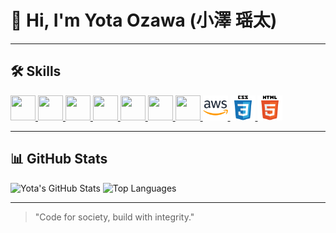 # 👋 Hi, I'm Yota Ozawa (小澤 瑶太)




<!-- ## 🔗 Connect with me
[![Twitter](https://img.shields.io/badge/X-@ozawayota-1DA1F2?style=for-the-badge&logo=x)](https://twitter.com/)  
📫 Email: ozawayota@example.com -->

---

## 🛠 Skills
<p align="left">
  <a href="https://reactjs.org/" target="_blank" rel="noreferrer">
    <img src="https://cdn.jsdelivr.net/gh/devicons/devicon/icons/react/react-original.svg" width="40" height="40" />
  </a>

  <a href="https://www.typescriptlang.org/" target="_blank" rel="noreferrer">
    <img src="https://cdn.jsdelivr.net/gh/devicons/devicon/icons/typescript/typescript-original.svg" width="40" height="40" />
  </a>

  <a href="https://nodejs.org/ja" target="_blank" rel="noreferrer">
    <img src="https://cdn.jsdelivr.net/gh/devicons/devicon/icons/nodejs/nodejs-original.svg" width="40" height="40" />
  </a>

  <a href="https://www.python.org/" target="_blank" rel="noreferrer">
    <img src="https://cdn.jsdelivr.net/gh/devicons/devicon/icons/python/python-original.svg" width="40" height="40" />
  </a>

  <a href="https://firebase.google.com/?hl=ja" target="_blank" rel="noreferrer">
    <img src="https://cdn.jsdelivr.net/gh/devicons/devicon/icons/firebase/firebase-plain.svg" width="40" height="40" />
  </a>

  <a href="https://www.postgresql.org/" target="_blank" rel="noreferrer">
    <img src="https://cdn.jsdelivr.net/gh/devicons/devicon/icons/postgresql/postgresql-original.svg" width="40" height="40" />
  </a>

  <a href="https://www.docker.com/ja-jp/" target="_blank" rel="noreferrer">
    <img src="https://cdn.jsdelivr.net/gh/devicons/devicon/icons/docker/docker-original.svg" width="40" height="40" />
  </a>

  <a href="https://aws.amazon.com/jp/" target="_blank" rel="noreferrer">
    <img src="https://raw.githubusercontent.com/devicons/devicon/master/icons/amazonwebservices/amazonwebservices-original-wordmark.svg" width="40" height="40" />
  </a>

  <a href="https://www.w3schools.com/css/" target="_blank" rel="noreferrer">
    <img src="https://raw.githubusercontent.com/devicons/devicon/master/icons/css3/css3-original-wordmark.svg" alt="css3" width="40" height="40"/>
  </a> 

  <a href="https://www.w3.org/html/" target="_blank" rel="noreferrer">
    <img src="https://raw.githubusercontent.com/devicons/devicon/master/icons/html5/html5-original-wordmark.svg" alt="html5" width="40" height="40"/>
  </a>

</p>


---

## 📊 GitHub Stats
![Yota's GitHub Stats](https://github-readme-stats.vercel.app/api?username=yota4071&show_icons=true&theme=tokyonight)
![Top Languages](https://github-readme-stats.vercel.app/api/top-langs/?username=yota4071&layout=compact&theme=tokyonight)

---

<!-- ## 🚀 Projects
- 🔧 [Memory-mobile2025](https://github.com/yota4071/Memory-mobile2025) – React Native + AWS モバイルアプリ
- 🍽 [kichen-car-app](https://github.com/yota4071/kichen-car-app) – 学内キッチンカーの出店情報アプリ
- 🧪 [exhibitor-group-search2](https://github.com/yota4071/exhibitor-group-search2) – 学園祭の出展団体検索サービス

--- -->

> "Code for society, build with integrity."